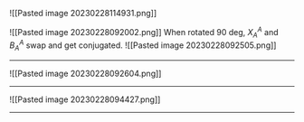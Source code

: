![[Pasted image 20230228114931.png]]


![[Pasted image 20230228092002.png]]
When rotated 90 deg, $X^A_{A}$ and $B^A_{A}$ swap and get conjugated.
![[Pasted image 20230228092505.png]]

***

![[Pasted image 20230228092604.png]]
***
![[Pasted image 20230228094427.png]]

***
